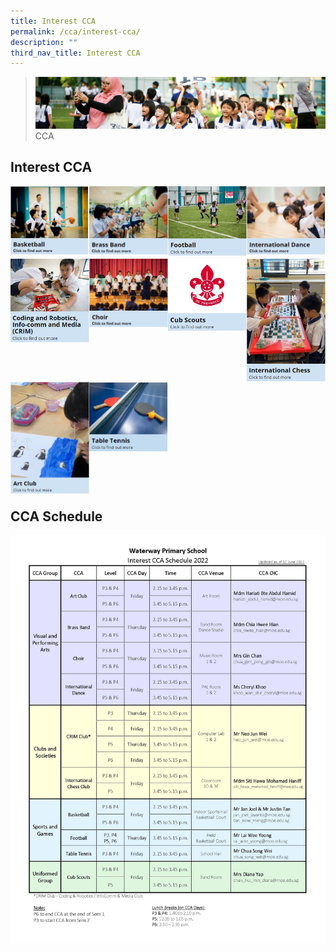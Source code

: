 ```yaml
---
title: Interest CCA
permalink: /cca/interest-cca/
description: ""
third_nav_title: Interest CCA
---
```

>![](/images/CCA/CCA_02.jpg)
>CCA

## Interest CCA

<p><a href="https://staging.d1vupma46t7042.amplifyapp.com/cca/interest-cca/basketball/">
<img align="left" style="width:25%" src="/images/CCA/Basketball.jpg">
</a></p>

<p><a href="https://staging.d1vupma46t7042.amplifyapp.com/cca/interest-cca/brass-band/">
<img align="left" style="width:25%" src="/images/CCA/Brass%20Band.jpg">
</a></p>

<p><a href="https://staging.d1vupma46t7042.amplifyapp.com/cca/interest-cca/football/">
<img align="left" style="width:25%" src="/images/CCA/Football.jpg">
</a></p>
																																													
<p><a href="https://staging.d1vupma46t7042.amplifyapp.com/cca/interest-cca/international-dance/">
<img align="left" style="width:25%" src="/images/CCA/International%20Dance.jpg">
</a></p>

<br><br><br><br><br><br>

<p><a href="https://staging.d1vupma46t7042.amplifyapp.com/cca/interest-cca/coding-and-robotics-info-comm-and-media-crim/">
<img align="left" style="width:25%" src="/images/CCA/Coding%20and%20Robotics,%20Infocomm%20and%20Media%20(CRIM).jpg">
</a></p>

<p><a href="https://staging.d1vupma46t7042.amplifyapp.com/cca/interest-cca/choir/">
<img align="left" style="width:25%" src="/images/CCA/Choir.jpg">
</a></p>

<p><a href="https://staging.d1vupma46t7042.amplifyapp.com/cca/interest-cca/cub-scouts/">
<img align="left" style="width:25%" src="/images/CCA/Cub%20Scouts.jpg">
</a></p>
																																													
<p><a href="https://staging.d1vupma46t7042.amplifyapp.com/cca/interest-cca/international-chess/">
<img align="left" style="width:25%" src="/images/CCA/International%20Chess.jpg">
</a></p>

<br><br><br><br><br><br>

<center>
<p><a href="https://staging.d1vupma46t7042.amplifyapp.com/cca/interest-cca/art-club/">
<img align="left" style="width:25%" src="/images/CCA/Art%20Club.jpg">
</a></p>

<p><a href="https://staging.d1vupma46t7042.amplifyapp.com/cca/interest-cca/table-tennis/">
<img align="left" style="width:25%" src="/images/CCA/Table%20Tennis.jpg">
</a></p>

</center>


<br><br><br><br><br><br><br><br><br><br><br><br><br><br><br>
## CCA Schedule

![](/images/CCA/Interest%20CCA%20Infosheet%202022%20-%20Sem%202_Page_1.jpg)